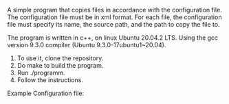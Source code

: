 A simple program that copies files in accordance with the configuration file.
The configuration file must be in xml format. 
For each file, the configuration file must specify its name, the source path, and the path to copy the file to.

The program is written in c++, on linux Ubuntu 20.04.2 LTS.
Using the gcc version 9.3.0 compiler (Ubuntu 9.3.0-17ubuntu1~20.04).

1. To use it, clone the repository.
2. Do make to build the program.
3. Run ./programm.
4. Follow the instructions.

Example
Configuration file:

<config>
<file
source_path="C:\Windows\system32"
destination_path="C:\Program files"
file_name="kernel32.dll"
/>
<file
source_path="/var/log"
destination_path="/etc"
file_name="server.log"
/>
</config>
